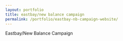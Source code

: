 ```yaml
---
layout: portfolio
title: eastbay/new balance campaign
permalink: /portfolio/eastbay-nb-campaign-website/
---
```


Eastbay/New Balance Campaign